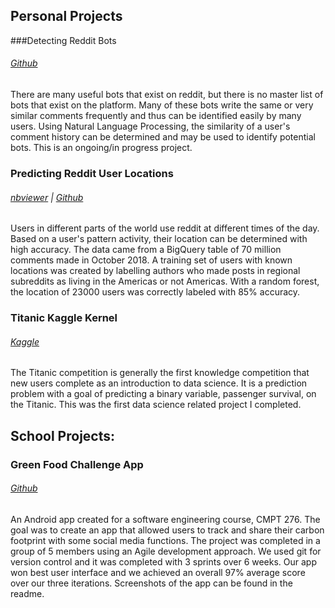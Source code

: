 ## **Personal Projects**

###Detecting Reddit Bots
###### [Github](https://github.com/MatthewTourond/Predicting-Reddit-User-Location/blob/master/PredictingRedditUserLocation.ipynb)

There are many useful bots that exist on reddit, but there is no master list of bots that exist on the platform. Many of these bots write the same or very similar comments frequently and thus can be identified easily by many users. Using Natural Language Processing, the similarity of a user's comment history can be determined and may be used to identify potential bots. This is an ongoing/in progress project.

### Predicting Reddit User Locations
###### [nbviewer](https://nbviewer.jupyter.org/github/MatthewTourond/Predicting-Reddit-User-Location/blob/master/PredictingRedditUserLocation.ipynb) | [Github](https://github.com/MatthewTourond/Predicting-Reddit-User-Location/blob/master/PredictingRedditUserLocation.ipynb)

Users in different parts of the world use reddit at different times of the day. Based on a user's pattern activity, their location can be determined with high accuracy. The data came from a BigQuery table of 70 million comments made in October 2018. A training set of users with known locations was created by labelling authors who made posts in regional subreddits as living in the Americas or not Americas. With a random forest, the location of 23000 users was correctly labeled with 85% accuracy. 

### Titanic Kaggle Kernel
###### [Kaggle](https://www.kaggle.com/mtourond/splitting-pclass-and-tuning-models) 

The Titanic competition is generally the first knowledge competition that new users complete as an introduction to data science. It is a prediction problem with a goal of predicting a binary variable, passenger survival, on the Titanic. This was the first data science related project I completed. 

## **School Projects:**

### Green Food Challenge App
###### [Github](https://github.com/MatthewTourond/GreenFoodChallenge/tree/master/greenfoodchallenge-master) 

An Android app created for a software engineering course, CMPT 276. The goal was to create an app that allowed users to track and share their carbon footprint with some social media functions. The project was completed in a group of 5 members using an Agile development approach. We used git for version control and it was completed with 3 sprints over 6 weeks. Our app won best user interface and we achieved an overall 97% average score over our three iterations. Screenshots of the app can be found in the readme.



